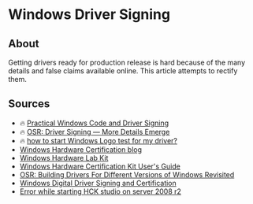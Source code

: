 # Windows Driver Signing

## About

Getting drivers ready for production release is hard because of the many details and false claims available online. This article attempts to rectify them.

## Sources

- 🔥 [Practical Windows Code and Driver Signing](http://www.davidegrayson.com/signing/)
- 🔥 [OSR: Driver Signing — More Details Emerge](https://www.osr.com/blog/2016/06/02/driver-signing-details-emerge/)
- 🔥 [how to start Windows Logo test for my driver?](https://stackoverflow.com/a/32274068)
- [Windows Hardware Certification blog](https://blogs.msdn.microsoft.com/windows_hardware_certification/)
- [Windows Hardware Lab Kit](https://docs.microsoft.com/en-us/windows-hardware/test/hlk/windows-hardware-lab-kit)
- [Windows Hardware Certification Kit User's Guide](https://docs.microsoft.com/en-us/previous-versions/windows/hardware/hck/jj124227(v%3dvs.85))
- [OSR: Building Drivers For Different Versions of Windows Revisited](https://community.osr.com/discussion/282666)
- [Windows Digital Driver Signing and Certification](http://www.jungo.com/st/support/documentation/windriver/12.2.1/wdpci_manual.mhtml/driver_sign.html)
- [Error while starting HCK studio on server 2008 r2](https://stackoverflow.com/questions/22559106/error-while-starting-hck-studio-on-server-2008-r2)